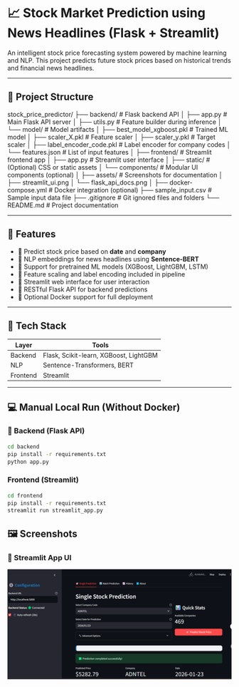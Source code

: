 # 📈 Stock Market Prediction using News Headlines (Flask + Streamlit)

An intelligent stock price forecasting system powered by machine learning and NLP. This project predicts future stock prices based on historical trends and financial news headlines.

---

## 📂 Project Structure

stock_price_predictor/
├── backend/                   # Flask backend API
│   ├── app.py                 # Main Flask API server
│   ├── utils.py               # Feature builder during inference
│   └── model/                 # Model artifacts
│       ├── best_model_xgboost.pkl     # Trained ML model
│       ├── scaler_X.pkl               # Feature scaler
│       ├── scaler_y.pkl               # Target scaler
│       ├── label_encoder_code.pkl     # Label encoder for company codes
│       └── features.json              # List of input features
│
├── frontend/                 # Streamlit frontend app
│   ├── app.py                # Streamlit user interface
│   ├── static/               # (Optional) CSS or static assets
│   └── components/           # Modular UI components (optional)
│
├── assets/                   # Screenshots for documentation
│   ├── streamlit_ui.png
│   └── flask_api_docs.png
│
├── docker-compose.yml        # Docker integration (optional)
├── sample_input.csv          # Sample input data file
├── .gitignore                # Git ignored files and folders
└── README.md                 # Project documentation



---

## 🚀 Features

- 📅 Predict stock price based on **date** and **company**
- 🧠 NLP embeddings for news headlines using **Sentence-BERT**
- 💾 Support for pretrained ML models (XGBoost, LightGBM, LSTM)
- 🧮 Feature scaling and label encoding included in pipeline
- 💬 Streamlit web interface for user interaction
- 🧪 RESTful Flask API for backend predictions
- 🐳 Optional Docker support for full deployment

---

## 🧰 Tech Stack

| Layer      | Tools                                     |
|------------|--------------------------------------------|
| Backend    | Flask, Scikit-learn, XGBoost, LightGBM     |
| NLP        | Sentence-Transformers, BERT                |
| Frontend   | Streamlit                                  |


---

## 💻 Manual Local Run (Without Docker)

### 🧠 Backend (Flask API)

```bash
cd backend
pip install -r requirements.txt
python app.py
```

### Frontend (Streamlit)
```bash
cd frontend
pip install -r requirements.txt
streamlit run streamlit_app.py
```

## 🖼️ Screenshots

### 🔸 Streamlit App UI
![Streamlit UI](assets/Streamlit_UI.png)
